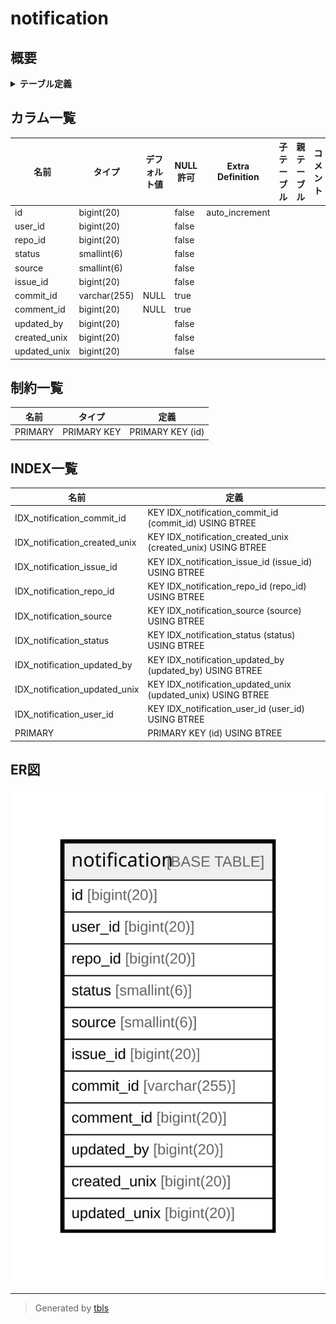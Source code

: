 # notification

## 概要

<details>
<summary><strong>テーブル定義</strong></summary>

```sql
CREATE TABLE `notification` (
  `id` bigint(20) NOT NULL AUTO_INCREMENT,
  `user_id` bigint(20) NOT NULL,
  `repo_id` bigint(20) NOT NULL,
  `status` smallint(6) NOT NULL,
  `source` smallint(6) NOT NULL,
  `issue_id` bigint(20) NOT NULL,
  `commit_id` varchar(255) DEFAULT NULL,
  `comment_id` bigint(20) DEFAULT NULL,
  `updated_by` bigint(20) NOT NULL,
  `created_unix` bigint(20) NOT NULL,
  `updated_unix` bigint(20) NOT NULL,
  PRIMARY KEY (`id`),
  KEY `IDX_notification_created_unix` (`created_unix`),
  KEY `IDX_notification_repo_id` (`repo_id`),
  KEY `IDX_notification_status` (`status`),
  KEY `IDX_notification_source` (`source`),
  KEY `IDX_notification_commit_id` (`commit_id`),
  KEY `IDX_notification_user_id` (`user_id`),
  KEY `IDX_notification_issue_id` (`issue_id`),
  KEY `IDX_notification_updated_by` (`updated_by`),
  KEY `IDX_notification_updated_unix` (`updated_unix`)
) ENGINE=InnoDB DEFAULT CHARSET=utf8mb4 ROW_FORMAT=DYNAMIC
```

</details>

## カラム一覧

| 名前           | タイプ          | デフォルト値       | NULL許可   | Extra Definition | 子テーブル      | 親テーブル      | コメント     |
| ------------ | ------------ | ------------ | -------- | ---------------- | ---------- | ---------- | -------- |
| id           | bigint(20)   |              | false    | auto_increment   |            |            |          |
| user_id      | bigint(20)   |              | false    |                  |            |            |          |
| repo_id      | bigint(20)   |              | false    |                  |            |            |          |
| status       | smallint(6)  |              | false    |                  |            |            |          |
| source       | smallint(6)  |              | false    |                  |            |            |          |
| issue_id     | bigint(20)   |              | false    |                  |            |            |          |
| commit_id    | varchar(255) | NULL         | true     |                  |            |            |          |
| comment_id   | bigint(20)   | NULL         | true     |                  |            |            |          |
| updated_by   | bigint(20)   |              | false    |                  |            |            |          |
| created_unix | bigint(20)   |              | false    |                  |            |            |          |
| updated_unix | bigint(20)   |              | false    |                  |            |            |          |

## 制約一覧

| 名前      | タイプ         | 定義               |
| ------- | ----------- | ---------------- |
| PRIMARY | PRIMARY KEY | PRIMARY KEY (id) |

## INDEX一覧

| 名前                            | 定義                                                           |
| ----------------------------- | ------------------------------------------------------------ |
| IDX_notification_commit_id    | KEY IDX_notification_commit_id (commit_id) USING BTREE       |
| IDX_notification_created_unix | KEY IDX_notification_created_unix (created_unix) USING BTREE |
| IDX_notification_issue_id     | KEY IDX_notification_issue_id (issue_id) USING BTREE         |
| IDX_notification_repo_id      | KEY IDX_notification_repo_id (repo_id) USING BTREE           |
| IDX_notification_source       | KEY IDX_notification_source (source) USING BTREE             |
| IDX_notification_status       | KEY IDX_notification_status (status) USING BTREE             |
| IDX_notification_updated_by   | KEY IDX_notification_updated_by (updated_by) USING BTREE     |
| IDX_notification_updated_unix | KEY IDX_notification_updated_unix (updated_unix) USING BTREE |
| IDX_notification_user_id      | KEY IDX_notification_user_id (user_id) USING BTREE           |
| PRIMARY                       | PRIMARY KEY (id) USING BTREE                                 |

## ER図

![er](notification.svg)

---

> Generated by [tbls](https://github.com/k1LoW/tbls)
